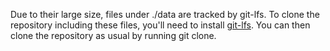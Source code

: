 Due to their large size, files under ./data are tracked by git-lfs. To clone the repository including these files, you'll need to install [git-lfs](https://git-lfs.github.com/). You can then clone the repository as usual by running git clone.